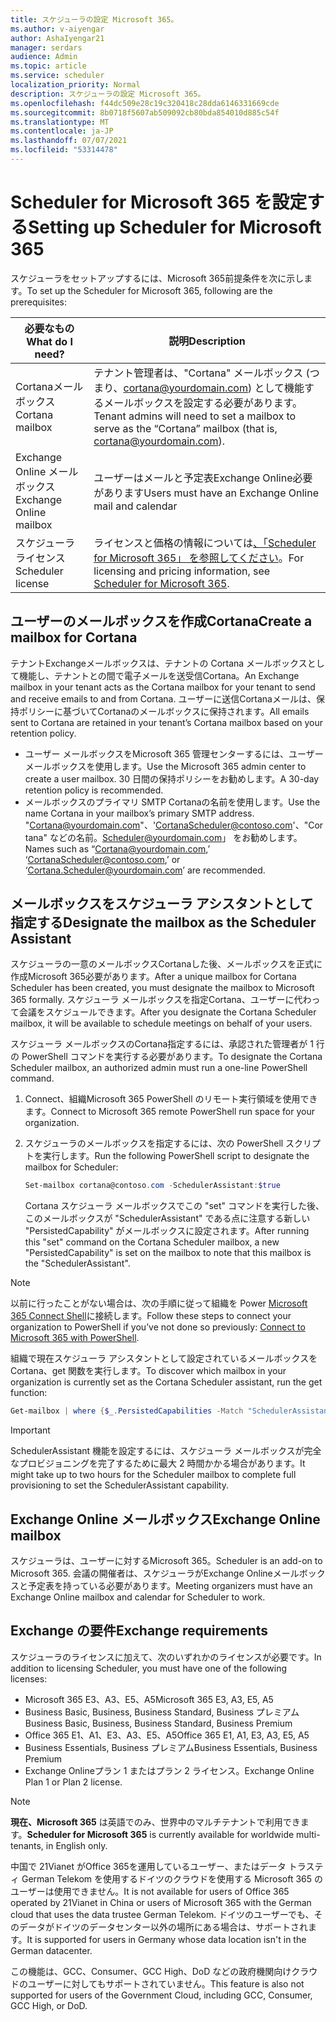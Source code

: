 ```yaml
---
title: スケジューラの設定 Microsoft 365。
ms.author: v-aiyengar
author: AshaIyengar21
manager: serdars
audience: Admin
ms.topic: article
ms.service: scheduler
localization_priority: Normal
description: スケジューラの設定 Microsoft 365。
ms.openlocfilehash: f44dc509e28c19c320418c28dda6146331669cde
ms.sourcegitcommit: 8b0718f5607ab509092cb80bda854010d885c54f
ms.translationtype: MT
ms.contentlocale: ja-JP
ms.lasthandoff: 07/07/2021
ms.locfileid: "53314478"
---
```

# <a name="setting-up-scheduler-for-microsoft-365"></a><span data-ttu-id="22e9e-103">Scheduler for Microsoft 365 を設定する</span><span class="sxs-lookup"><span data-stu-id="22e9e-103">Setting up Scheduler for Microsoft 365</span></span>


<span data-ttu-id="22e9e-104">スケジューラをセットアップするには、Microsoft 365前提条件を次に示します。</span><span class="sxs-lookup"><span data-stu-id="22e9e-104">To set up the Scheduler for Microsoft 365, following are the prerequisites:</span></span>

| <span data-ttu-id="22e9e-105">必要なもの</span><span class="sxs-lookup"><span data-stu-id="22e9e-105">What do I need?</span></span> | <span data-ttu-id="22e9e-106">説明</span><span class="sxs-lookup"><span data-stu-id="22e9e-106">Description</span></span> |
|-------------------|-------------|
|<span data-ttu-id="22e9e-107">Cortanaメールボックス</span><span class="sxs-lookup"><span data-stu-id="22e9e-107">Cortana mailbox</span></span> |<span data-ttu-id="22e9e-108">テナント管理者は、"Cortana" メールボックス (つまり、cortana@yourdomain.com) として機能するメールボックスを設定する必要があります。</span><span class="sxs-lookup"><span data-stu-id="22e9e-108">Tenant admins will need to set a mailbox to serve as the “Cortana” mailbox (that is, cortana@yourdomain.com).</span></span>         |
|<span data-ttu-id="22e9e-109">Exchange Online メールボックス</span><span class="sxs-lookup"><span data-stu-id="22e9e-109">Exchange Online mailbox</span></span> |<span data-ttu-id="22e9e-110">ユーザーはメールと予定表Exchange Online必要があります</span><span class="sxs-lookup"><span data-stu-id="22e9e-110">Users must have an Exchange Online mail and calendar</span></span>         |
|<span data-ttu-id="22e9e-111">スケジューラ ライセンス</span><span class="sxs-lookup"><span data-stu-id="22e9e-111">Scheduler license</span></span> |<span data-ttu-id="22e9e-112">ライセンスと価格の情報については[、「Scheduler for Microsoft 365」 を参照してください](https://www.microsoft.com/en-us/microsoft-365/meeting-scheduler-pricing)。</span><span class="sxs-lookup"><span data-stu-id="22e9e-112">For licensing and pricing information, see [Scheduler for Microsoft 365](https://www.microsoft.com/en-us/microsoft-365/meeting-scheduler-pricing).</span></span>        |

## <a name="create-a-mailbox-for-cortana"></a><span data-ttu-id="22e9e-113">ユーザーのメールボックスを作成Cortana</span><span class="sxs-lookup"><span data-stu-id="22e9e-113">Create a mailbox for Cortana</span></span>

<span data-ttu-id="22e9e-114">テナントExchangeメールボックスは、テナントの Cortana メールボックスとして機能し、テナントとの間で電子メールを送受信Cortana。</span><span class="sxs-lookup"><span data-stu-id="22e9e-114">An Exchange mailbox in your tenant acts as the Cortana mailbox for your tenant to send and receive emails to and from Cortana.</span></span> <span data-ttu-id="22e9e-115">ユーザーに送信Cortanaメールは、保持ポリシーに基づいてCortanaのメールボックスに保持されます。</span><span class="sxs-lookup"><span data-stu-id="22e9e-115">All emails sent to Cortana are retained in your tenant’s Cortana mailbox based on your retention policy.</span></span>

- <span data-ttu-id="22e9e-116">ユーザー メールボックスをMicrosoft 365 管理センターするには、ユーザー メールボックスを使用します。</span><span class="sxs-lookup"><span data-stu-id="22e9e-116">Use the Microsoft 365 admin center to create a user mailbox.</span></span> <span data-ttu-id="22e9e-117">30 日間の保持ポリシーをお勧めします。</span><span class="sxs-lookup"><span data-stu-id="22e9e-117">A 30-day retention policy is recommended.</span></span> 
- <span data-ttu-id="22e9e-118">メールボックスのプライマリ SMTP Cortanaの名前を使用します。</span><span class="sxs-lookup"><span data-stu-id="22e9e-118">Use the name Cortana in your mailbox’s primary SMTP address.</span></span> <span data-ttu-id="22e9e-119">"Cortana@yourdomain.com"、'CortanaScheduler@contoso.com'、"Cortana" などの名前。Scheduler@yourdomain.com」 をお勧めします。</span><span class="sxs-lookup"><span data-stu-id="22e9e-119">Names such as “Cortana@yourdomain.com,’ ‘CortanaScheduler@contoso.com,’ or ‘Cortana.Scheduler@yourdomain.com’ are recommended.</span></span>

## <a name="designate-the-mailbox-as-the-scheduler-assistant"></a><span data-ttu-id="22e9e-120">メールボックスをスケジューラ アシスタントとして指定する</span><span class="sxs-lookup"><span data-stu-id="22e9e-120">Designate the mailbox as the Scheduler Assistant</span></span>

<span data-ttu-id="22e9e-121">スケジューラの一意のメールボックスCortanaした後、メールボックスを正式に作成Microsoft 365必要があります。</span><span class="sxs-lookup"><span data-stu-id="22e9e-121">After a unique mailbox for Cortana Scheduler has been created, you must designate the mailbox to Microsoft 365 formally.</span></span> <span data-ttu-id="22e9e-122">スケジューラ メールボックスを指定Cortana、ユーザーに代わって会議をスケジュールできます。</span><span class="sxs-lookup"><span data-stu-id="22e9e-122">After you designate the Cortana Scheduler mailbox, it will be available to schedule meetings on behalf of your users.</span></span>

<span data-ttu-id="22e9e-123">スケジューラ メールボックスのCortana指定するには、承認された管理者が 1 行の PowerShell コマンドを実行する必要があります。</span><span class="sxs-lookup"><span data-stu-id="22e9e-123">To designate the Cortana Scheduler mailbox, an authorized admin must run a one-line PowerShell command.</span></span> 

1. <span data-ttu-id="22e9e-124">Connect、組織Microsoft 365 PowerShell のリモート実行領域を使用できます。</span><span class="sxs-lookup"><span data-stu-id="22e9e-124">Connect to Microsoft 365 remote PowerShell run space for your organization.</span></span>

2. <span data-ttu-id="22e9e-125">スケジューラのメールボックスを指定するには、次の PowerShell スクリプトを実行します。</span><span class="sxs-lookup"><span data-stu-id="22e9e-125">Run the following PowerShell script to designate the mailbox for Scheduler:</span></span>

    ```powershell
    Set-mailbox cortana@contoso.com -SchedulerAssistant:$true
    ```
    
    <span data-ttu-id="22e9e-126">Cortana スケジューラ メールボックスでこの "set" コマンドを実行した後、このメールボックスが "SchedulerAssistant" である点に注意する新しい "PersistedCapability" がメールボックスに設定されます。</span><span class="sxs-lookup"><span data-stu-id="22e9e-126">After running this "set" command on the Cortana Scheduler mailbox, a new "PersistedCapability" is set on the mailbox to note that this mailbox is the "SchedulerAssistant".</span></span>

> [!NOTE]
> <span data-ttu-id="22e9e-127">以前に行ったことがない場合は、次の手順に従って組織を Power [Microsoft 365 Connect Shell](../enterprise/connect-to-microsoft-365-powershell.md)に接続します。</span><span class="sxs-lookup"><span data-stu-id="22e9e-127">Follow these steps to connect your organization to PowerShell if you’ve not done so previously: [Connect to Microsoft 365 with PowerShell](../enterprise/connect-to-microsoft-365-powershell.md).</span></span>

<span data-ttu-id="22e9e-128">組織で現在スケジューラ アシスタントとして設定されているメールボックスをCortana、get 関数を実行します。</span><span class="sxs-lookup"><span data-stu-id="22e9e-128">To discover which mailbox in your organization is currently set as the Cortana Scheduler assistant, run the get function:</span></span>

```powershell
Get-mailbox | where {$_.PersistedCapabilities -Match "SchedulerAssistant"}
```

> [!IMPORTANT]
> <span data-ttu-id="22e9e-129">SchedulerAssistant 機能を設定するには、スケジューラ メールボックスが完全なプロビジョニングを完了するために最大 2 時間かかる場合があります。</span><span class="sxs-lookup"><span data-stu-id="22e9e-129">It might take up to two hours for the Scheduler mailbox to complete full provisioning to set the SchedulerAssistant capability.</span></span>

## <a name="exchange-online-mailbox"></a><span data-ttu-id="22e9e-130">Exchange Online メールボックス</span><span class="sxs-lookup"><span data-stu-id="22e9e-130">Exchange Online mailbox</span></span>

<span data-ttu-id="22e9e-131">スケジューラは、ユーザーに対するMicrosoft 365。</span><span class="sxs-lookup"><span data-stu-id="22e9e-131">Scheduler is an add-on to Microsoft 365.</span></span> <span data-ttu-id="22e9e-132">会議の開催者は、スケジューラがExchange Onlineメールボックスと予定表を持っている必要があります。</span><span class="sxs-lookup"><span data-stu-id="22e9e-132">Meeting organizers must have an Exchange Online mailbox and calendar for Scheduler to work.</span></span>

## <a name="exchange-requirements"></a><span data-ttu-id="22e9e-133">Exchange の要件</span><span class="sxs-lookup"><span data-stu-id="22e9e-133">Exchange requirements</span></span>

<span data-ttu-id="22e9e-134">スケジューラのライセンスに加えて、次のいずれかのライセンスが必要です。</span><span class="sxs-lookup"><span data-stu-id="22e9e-134">In addition to licensing Scheduler, you must have one of the following licenses:</span></span>

- <span data-ttu-id="22e9e-135">Microsoft 365 E3、A3、E5、A5</span><span class="sxs-lookup"><span data-stu-id="22e9e-135">Microsoft 365 E3, A3, E5, A5</span></span>
- <span data-ttu-id="22e9e-136">Business Basic, Business, Business Standard, Business プレミアム</span><span class="sxs-lookup"><span data-stu-id="22e9e-136">Business Basic, Business, Business Standard, Business Premium</span></span>
- <span data-ttu-id="22e9e-137">Office 365 E1、A1、E3、A3、E5、A5</span><span class="sxs-lookup"><span data-stu-id="22e9e-137">Office 365 E1, A1, E3, A3, E5, A5</span></span>
- <span data-ttu-id="22e9e-138">Business Essentials, Business プレミアム</span><span class="sxs-lookup"><span data-stu-id="22e9e-138">Business Essentials, Business Premium</span></span>
- <span data-ttu-id="22e9e-139">Exchange Onlineプラン 1 またはプラン 2 ライセンス。</span><span class="sxs-lookup"><span data-stu-id="22e9e-139">Exchange Online Plan 1 or Plan 2 license.</span></span> 

> [!Note]
> <span data-ttu-id="22e9e-140">**現在、Microsoft 365** は英語でのみ、世界中のマルチテナントで利用できます。</span><span class="sxs-lookup"><span data-stu-id="22e9e-140">**Scheduler for Microsoft 365** is currently available for worldwide multi-tenants, in English only.</span></span></br>
>
> <span data-ttu-id="22e9e-141">中国で 21Vianet がOffice 365を運用しているユーザー、またはデータ トラスティ German Telekom を使用するドイツのクラウドを使用する Microsoft 365 のユーザーは使用できません。</span><span class="sxs-lookup"><span data-stu-id="22e9e-141">It is not available for users of Office 365 operated by 21Vianet in China or users of Microsoft 365 with the German cloud that uses the data trustee German Telekom.</span></span> <span data-ttu-id="22e9e-142">ドイツのユーザーでも、そのデータがドイツのデータセンター以外の場所にある場合は、サポートされます。</span><span class="sxs-lookup"><span data-stu-id="22e9e-142">It is supported for users in Germany whose data location isn't in the German datacenter.</span></span>
>
> <span data-ttu-id="22e9e-143">この機能は、GCC、Consumer、GCC High、DoD などの政府機関向けクラウドのユーザーに対してもサポートされていません。</span><span class="sxs-lookup"><span data-stu-id="22e9e-143">This feature is also not supported for users of the Government Cloud, including GCC, Consumer, GCC High, or DoD.</span></span>
